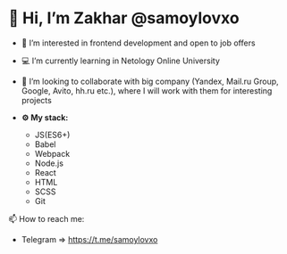 # 👋 Hi, I’m Zakhar @samoylovxo #
- 💎 I’m interested in frontend development and open to job offers
- 💻 I’m currently learning in Netology Online University
- 💞️ I’m looking to collaborate with big company (Yandex, Mail.ru Group, Google, Avito, hh.ru etc.), where I will work with them for interesting projects

- **⚙ My stack:**
  - JS(ES6+)
  - Babel
  - Webpack
  - Node.js
  - React
  - HTML
  - SCSS
  - Git

📫 How to reach me: 
- Telegram => https://t.me/samoylovxo
